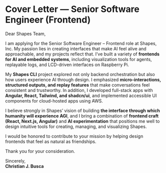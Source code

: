# Cover Letter — Senior Software Engineer (Frontend)

Dear Shapes Team,

I am applying for the Senior Software Engineer – Frontend role at Shapes, Inc. My passion lies in creating interfaces that make AI feel alive and approachable, and my projects reflect that. I’ve built a variety of **frontends for AI and embedded systems**, including visualization tools for agents, replayable logs, and LCD-driven interfaces on Raspberry Pi.

My **Shapes CLI** project explored not only backend orchestration but also how users experience AI through design. I emphasized **micro-interactions, structured outputs, and replay features** that make conversations feel consistent and trustworthy. In addition, I developed full-stack apps with **Angular, React, Tailwind, and shadcn/ui**, and implemented accessible UI components for cloud-hosted apps using AWS.

I believe strongly in Shapes’ vision of building **the interface through which humanity will experience AGI**, and I bring a combination of **frontend craft (React, Next.js, Angular)** and **AI experimentation** that positions me well to design intuitive tools for creating, managing, and visualizing Shapes.

I would be honored to contribute to your mission by helping design frontends that feel as natural as friendships.

Thank you for your consideration.

Sincerely,  
**Christian J. Busca**
